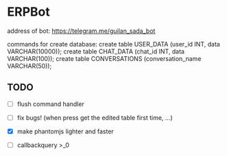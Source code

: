 # ERPBot
address of bot: https://telegram.me/guilan_sada_bot

commands for create database:
create table USER_DATA (user_id INT, data VARCHAR(10000));
create table CHAT_DATA (chat_id INT, data VARCHAR(100));
create table CONVERSATIONS (conversation_name VARCHAR(50));

## TODO

- [ ] flush command handler
- [ ] fix bugs! (when press get the edited table first time, ...)
- [x] make phantomjs lighter and faster
- [ ] callbackquery >_0

